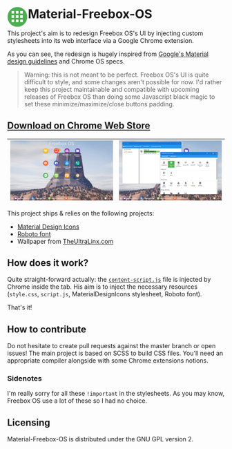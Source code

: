 # <img src="/img/icon-48x48.png" align="left" /> Material-Freebox-OS

This project's aim is to redesign Freebox OS's UI by injecting custom stylesheets into its web interface via a Google Chrome
extension.

As you can see, the redesign is hugely inspired from [Google's Material design guidelines](http://www.google.com/design/spec/material-design/introduction.html)
and Chrome OS specs.

> Warning: this is not meant to be perfect. Freebox OS's UI is quite difficult to style, and some changes aren't possible for now.
I'd rather keep this project maintainable and compatible with upcoming releases of Freebox OS than doing some Javascript black
magic to set these minimize/maximize/close buttons padding.

## [Download on Chrome Web Store](https://chrome.google.com/webstore/detail/material-freebox-os/lhdfonhgkclaigpfmclbahllambeednh)

| ![Material-Freebox-OS](doc/screenshot1.png)  | ![Material-Freebox-OS](doc/screenshot2.png) |
|:--------------------------------------------:|:-------------------------------------------:|

This project ships & relies on the following projects:

* [Material Design Icons](https://materialdesignicons.com)
* [Roboto font](https://www.google.com/fonts/specimen/Roboto)
* Wallpaper from [TheUltraLinx.com](http://theultralinx.com/2015/09/19-beautiful-low-poly-wallpapers/)

## How does it work?
Quite straight-forward actually: the [`content-script.js`](js/content-script.js) file is injected by Chrome inside the tab.
 His aim is to inject the necessary resources (`style.css`, `script.js`, MaterialDesignIcons stylesheet, Roboto font).

That's it!

## How to contribute
Do not hesitate to create pull requests against the master branch or open issues!
The main project is based on SCSS to build CSS files. You'll need an appropriate compiler alongside with some Chrome extensions notions.

### Sidenotes
I'm really sorry for all these `!important` in the stylesheets. As you may know, Freebox OS use a lot of these so I had no choice.

## Licensing
Material-Freebox-OS is distributed under the GNU GPL version 2.
